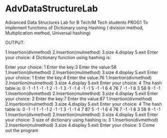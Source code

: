 # AdvDataStructureLab
Advanced Data Structures Lab for B Tech/M Tech students
PROG1
To implement functions of Dictionary using Hashing ( division method, Multiplication method, Universal hashing)

OUTPUT:

1.Insertion(divmethod)
2.Insertion(mulmethod)
3.size
4.display
5.exit
Enter your choice: 4
Dictionary function using hashing is:
 
Enter your choice: 1
Enter the key:3
Enter the value:58
1.Insertion(divmethod)
2.Insertion(mulmethod)
3.size
4.display
5.exit
Enter your choice: 1
Enter the key:4
Enter the value:76
1.Insertion(divmethod)
2.Insertion(mulmethod)
3.size
4.display
5.exit
Enter your choice: 4
The hash table is:
0   -1   -1
1   -1   -1
2   -1   -1
3   -1   -1
4   -1   -1
5   -1   -1
6    4    76
7   -1   -1
8    3     58
9   -1   -1
1.Insertion(divmethod)
2.Insertion(mulmethod)
3.size
4.display
5.exit
Enter your choice: 2
Enter the key:7
Enter the value:87
1.Insertion(divmethod)
2.Insertion(mulmethod)
3.size
4.display
5.exit
Enter your choice: 4
The hash table is:
0   -1   -1
1   -1   -1
2   -1   -1
3   -1   -1
4     7    87
5   -1   -1
6    4    76
7   -1   -1
8    3     58
9   -1   -1
1.Insertion(divmethod)
2.Insertion(mulmethod)
3.size
4.display
5.exit
Enter your choice: 3
size of dictionary using hashing is: 3
1.Insertion(divmethod)
2.Insertion(mulmethod)
3.size
4.display
5.exit
Enter your choice: 5   Come out the program
